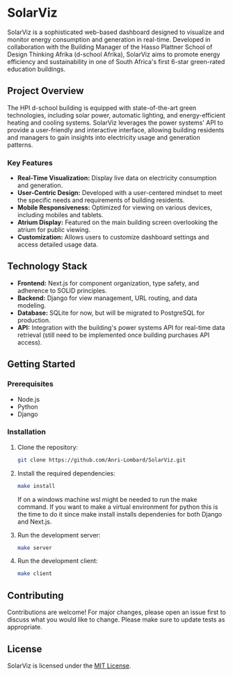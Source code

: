 # SolarViz

SolarViz is a sophisticated web-based dashboard designed to visualize and monitor energy consumption and generation in real-time. Developed in collaboration with the Building Manager of the Hasso Plattner School of Design Thinking Afrika (d-school Afrika), SolarViz aims to promote energy efficiency and sustainability in one of South Africa's first 6-star green-rated education buildings.

## Project Overview

The HPI d-school building is equipped with state-of-the-art green technologies, including solar power, automatic lighting, and energy-efficient heating and cooling systems. SolarViz leverages the power systems' API to provide a user-friendly and interactive interface, allowing building residents and managers to gain insights into electricity usage and generation patterns.

### Key Features

- **Real-Time Visualization:** Display live data on electricity consumption and generation.
- **User-Centric Design:** Developed with a user-centered mindset to meet the specific needs and requirements of building residents.
- **Mobile Responsiveness:** Optimized for viewing on various devices, including mobiles and tablets.
- **Atrium Display:** Featured on the main building screen overlooking the atrium for public viewing.
- **Customization:** Allows users to customize dashboard settings and access detailed usage data.

## Technology Stack

- **Frontend:** Next.js for component organization, type safety, and adherence to SOLID principles.
- **Backend:** Django for view management, URL routing, and data modeling.
- **Database:** SQLite for now, but will be migrated to PostgreSQL for production.
- **API:** Integration with the building's power systems API for real-time data retrieval (still need to be implemented once building purchases API access).

## Getting Started

### Prerequisites

- Node.js
- Python
- Django

### Installation

1. Clone the repository:

    ```bash
    git clone https://github.com/Anri-Lombard/SolarViz.git
    ```

2. Install the required dependencies:

    ```bash
    make install
    ```

    If on a windows machine wsl might be needed to run the make command. If you want to make a virtual environment for python this is the time to do it since make install installs dependenies for both Django and Next.js.

3. Run the development server:

    ```bash
    make server
    ```

4. Run the development client:

    ```bash
    make client
    ```

## Contributing

Contributions are welcome! For major changes, please open an issue first to discuss what you would like to change. Please make sure to update tests as appropriate.

## License

SolarViz is licensed under the [MIT License](./LICENSE).
